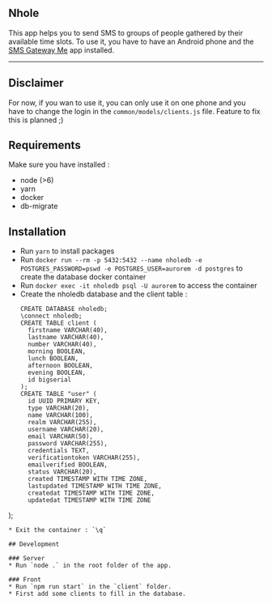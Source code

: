 ## Nhole

This app helps you to send SMS to groups of people gathered by their available time slots.
To use it, you have to have an Android phone and the [SMS Gateway Me](https://smsgateway.me/) app installed.

****

## Disclaimer

For now, if you wan to use it, you can only use it on one phone and you have to change the login in the `common/models/clients.js` file. Feature to fix this is planned ;)

## Requirements

Make sure you have installed : 
 * node (>6)
 * yarn
 * docker
 * db-migrate

## Installation

* Run `yarn` to install packages
* Run `docker run --rm -p 5432:5432 --name nholedb -e POSTGRES_PASSWORD=pswd -e POSTGRES_USER=aurorem -d postgres` to create the database docker container
* Run `docker exec -it nholedb psql -U aurorem` to access the container
* Create the nholedb database and the client table :
  ```
  CREATE DATABASE nholedb;
  \connect nholedb;
  CREATE TABLE client (
    firstname VARCHAR(40),
    lastname VARCHAR(40),
    number VARCHAR(40),
    morning BOOLEAN,
    lunch BOOLEAN,
    afternoon BOOLEAN,
    evening BOOLEAN,
    id bigserial
  );
  CREATE TABLE "user" (
    id UUID PRIMARY KEY,
    type VARCHAR(20),
    name VARCHAR(100),
    realm VARCHAR(255),
    username VARCHAR(20),
    email VARCHAR(50),
    password VARCHAR(255),
    credentials TEXT,
    verificationtoken VARCHAR(255),
    emailverified BOOLEAN,
    status VARCHAR(20),
    created TIMESTAMP WITH TIME ZONE,
    lastupdated TIMESTAMP WITH TIME ZONE,
    createdat TIMESTAMP WITH TIME ZONE,
    updatedat TIMESTAMP WITH TIME ZONE
 );
  ```
* Exit the container : `\q`

## Development

### Server
* Run `node .` in the root folder of the app.

### Front
* Run `npm run start` in the `client` folder.
* First add some clients to fill in the database.